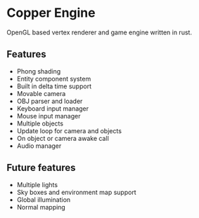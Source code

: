 # Copper Engine
OpenGL based vertex renderer and game engine written in rust.

## Features
- Phong shading
- Entity component system
- Built in delta time support
- Movable camera
- OBJ parser and loader
- Keyboard input manager
- Mouse input manager
- Multiple objects
- Update loop for camera and objects
- On object or camera awake call
- Audio manager

## Future features
- Multiple lights
- Sky boxes and environment map support
- Global illumination
- Normal mapping